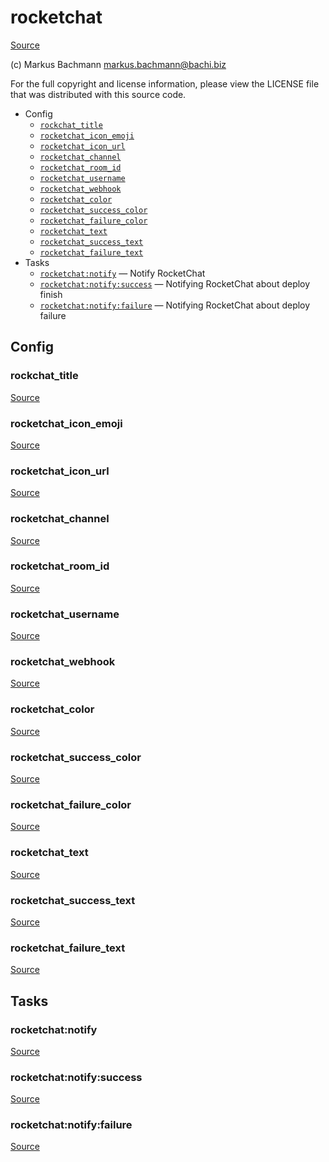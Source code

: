 <!-- DO NOT EDIT THIS FILE! -->
<!-- Instead edit contrib/rocketchat.php -->
<!-- Then run bin/docgen -->

# rocketchat

[Source](/contrib/rocketchat.php)

(c) Markus Bachmann <markus.bachmann@bachi.biz>

For the full copyright and license information, please view the LICENSE
file that was distributed with this source code.


* Config
  * [`rockchat_title`](#rockchat_title)
  * [`rocketchat_icon_emoji`](#rocketchat_icon_emoji)
  * [`rocketchat_icon_url`](#rocketchat_icon_url)
  * [`rocketchat_channel`](#rocketchat_channel)
  * [`rocketchat_room_id`](#rocketchat_room_id)
  * [`rocketchat_username`](#rocketchat_username)
  * [`rocketchat_webhook`](#rocketchat_webhook)
  * [`rocketchat_color`](#rocketchat_color)
  * [`rocketchat_success_color`](#rocketchat_success_color)
  * [`rocketchat_failure_color`](#rocketchat_failure_color)
  * [`rocketchat_text`](#rocketchat_text)
  * [`rocketchat_success_text`](#rocketchat_success_text)
  * [`rocketchat_failure_text`](#rocketchat_failure_text)
* Tasks
  * [`rocketchat:notify`](#rocketchat:notify) — Notify RocketChat
  * [`rocketchat:notify:success`](#rocketchat:notify:success) — Notifying RocketChat about deploy finish
  * [`rocketchat:notify:failure`](#rocketchat:notify:failure) — Notifying RocketChat about deploy failure

## Config
### rockchat_title
[Source](/contrib/rocketchat.php#L11)



### rocketchat_icon_emoji
[Source](/contrib/rocketchat.php#L15)



### rocketchat_icon_url
[Source](/contrib/rocketchat.php#L16)



### rocketchat_channel
[Source](/contrib/rocketchat.php#L18)



### rocketchat_room_id
[Source](/contrib/rocketchat.php#L19)



### rocketchat_username
[Source](/contrib/rocketchat.php#L20)



### rocketchat_webhook
[Source](/contrib/rocketchat.php#L21)



### rocketchat_color
[Source](/contrib/rocketchat.php#L23)



### rocketchat_success_color
[Source](/contrib/rocketchat.php#L24)



### rocketchat_failure_color
[Source](/contrib/rocketchat.php#L25)



### rocketchat_text
[Source](/contrib/rocketchat.php#L27)



### rocketchat_success_text
[Source](/contrib/rocketchat.php#L28)



### rocketchat_failure_text
[Source](/contrib/rocketchat.php#L29)




## Tasks
### rocketchat:notify
[Source](/contrib/rocketchat.php#L32)



### rocketchat:notify:success
[Source](/contrib/rocketchat.php#L62)



### rocketchat:notify:failure
[Source](/contrib/rocketchat.php#L92)



